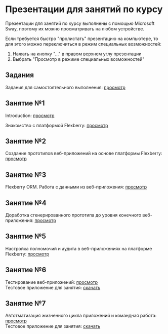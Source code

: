 # Презентации для занятий по курсу
Презентации для занятий по курсу выполнены с помощью Microsoft Sway, поэтому их можно просматривать на любом устройстве.

Если требуется быстро "пролистать" презентацию на компьютере, то для этого можно переключиться в режим специальных возможностей:

1. Нажать на кнопку "..." в правом верхнем углу презентации
2. Выбрать "Просмотр в режиме специальных возможностей"

## Задания
Задания для самостоятельного выполнения: [просмотр](https://sway.com/55Qt2JkBM8tZI0KU)

## Занятие №1
Introduction: [просмотр](https://sway.com/BtSViRD4KqLbsLrj)

Знакомство с платформой Flexberry: [просмотр](https://sway.com/RsP0BDBEXARrNBXW)

## Занятие №2
Создание прототипов веб-приложений на основе платформы Flexberry: [просмотр](https://sway.com/5RgyNtKv4XAYkXud)

## Занятие №3
Flexberry ORM. Работа с данными из веб-приложения: [просмотр](https://sway.com/kdVqoZeLGopieIqf)

## Занятие №4
Доработка сгенерированного прототипа до уровня конечного веб-приложения: [просмотр](https://sway.com/8gAg7K3IhPIrWohk)

## Занятие №5
Настройка полномочий и аудита в веб-приложениях на платформе Flexberry: [просмотр](https://sway.com/dWOIN5doHFiOI3te)

## Занятие №6
Тестирование веб-приложений: [просмотр](https://sway.com/SwCTPRbOcP5tHDpV)  
Тестовое приложение для занятия: [скачать](https://yadi.sk/d/YCteBOCckUew8)

## Занятие №7
Автотматизация жизненного цикла приложений и командная работа: [просмотр](https://sway.com/3OalWYXTDq03wrmW)  
Тестовое приложение для занятия: [скачать](https://yadi.sk/d/QHacpuW0kbtC4)
